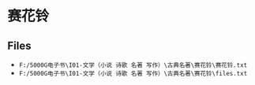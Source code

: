 # 赛花铃

## Files

- `F:/5000G电子书\I01-文学（小说 诗歌 名著 写作）\古典名著\赛花铃\赛花铃.txt`
- `F:/5000G电子书\I01-文学（小说 诗歌 名著 写作）\古典名著\赛花铃\files.txt`
